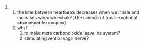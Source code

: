 1. 1. the time between heartbeats decreases when we inhale and increases when we exhale^[The science of trust: emotional attunement for couples]
	1. why?
		1. to make more carbondioxide leave the system?
		2. stimulating ventral vagal nerve?